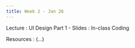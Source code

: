 ```yaml
---
title: Week 2 - Jan 26
---
```


Lecture
: UI Design Part 1 - Slides
  : In-class Coding

Resources
: (...)